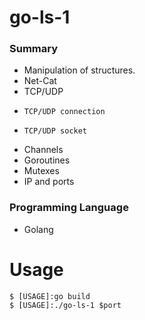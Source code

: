 # go-ls-1

### Summary
  - Manipulation of structures.
  - Net-Cat
  - TCP/UDP
  -     TCP/UDP connection
  -     TCP/UDP socket
  - Channels
  - Goroutines
  - Mutexes
  - IP and ports


### Programming Language
  - Golang
  
# Usage

```
$ [USAGE]:go build 
$ [USAGE]:./go-ls-1 $port
```
